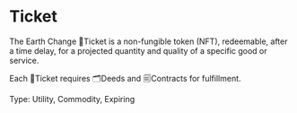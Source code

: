 # Ticket
The Earth Change 🎫Ticket is a non-fungible token (NFT), redeemable, after a time delay, for a projected quantity and quality of a specific good or service.

Each 🎫Ticket requires 🗂Deeds and 🗐Contracts for fulfillment.

Type: Utility, Commodity, Expiring
